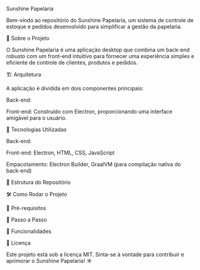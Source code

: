 Sunshine Papelaria

Bem-vindo ao repositório do Sunshine Papelaria, um sistema de controle de estoque e pedidos desenvolvido para simplificar a gestão da papelaria.

📌 Sobre o Projeto

O Sunshine Papelaria é uma aplicação desktop que combina um back-end robusto com um front-end intuitivo para fornecer uma experiência simples e eficiente de controle de clientes, produtos e pedidos.

🏗 Arquitetura

A aplicação é dividida em dois componentes principais:

Back-end: 

Front-end: Construído com Electron, proporcionando uma interface amigável para o usuário.

🚀 Tecnologias Utilizadas

Back-end: 

Front-end: Electron, HTML, CSS, JavaScript

Empacotamento: Electron Builder, GraalVM (para compilação nativa do back-end)

📂 Estrutura do Repositório


🛠 Como Rodar o Projeto

🔹 Pré-requisitos


🔹 Passo a Passo

📌 Funcionalidades

🔗 Licença

Este projeto está sob a licença MIT. Sinta-se à vontade para contribuir e aprimorar o Sunshine Papelaria! ☀️